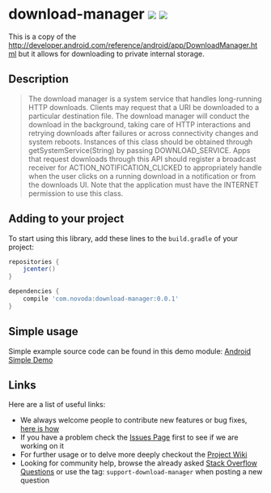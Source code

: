 # download-manager [![](https://ci.novoda.com/buildStatus/icon?job=download-manager)](https://ci.novoda.com/job/download-manager/lastBuild/console) [![](https://raw.githubusercontent.com/novoda/novoda/master/assets/btn_apache_lisence.png)](LICENSE.txt)

This is a copy of the http://developer.android.com/reference/android/app/DownloadManager.html but it allows for downloading to private internal storage.

## Description

>The download manager is a system service that handles long-running HTTP downloads. Clients may request that a URI be downloaded to a particular destination file. The download manager will conduct the download in the background, taking care of HTTP interactions and retrying downloads after failures or across connectivity changes and system reboots. Instances of this class should be obtained through getSystemService(String) by passing DOWNLOAD_SERVICE. Apps that request downloads through this API should register a broadcast receiver for ACTION_NOTIFICATION_CLICKED to appropriately handle when the user clicks on a running download in a notification or from the downloads UI. Note that the application must have the INTERNET permission to use this class.

## Adding to your project

To start using this library, add these lines to the `build.gradle` of your project:

```groovy
repositories {
    jcenter()
}

dependencies {
    compile 'com.novoda:download-manager:0.0.1'
}
```


## Simple usage

Simple example source code can be found in this demo module: [Android Simple Demo][2]


## Links

Here are a list of useful links:

 * We always welcome people to contribute new features or bug fixes, [here is how](https://github.com/novoda/novoda/blob/master/CONTRIBUTING.md)
 * If you have a problem check the [Issues Page](https://github.com/novoda/download-manager/issues) first to see if we are working on it
 * For further usage or to delve more deeply checkout the [Project Wiki](https://github.com/novoda/download-manager/wiki)
 * Looking for community help, browse the already asked [Stack Overflow Questions](http://stackoverflow.com/questions/tagged/support-download-manager) or use the tag: `support-download-manager` when posting a new question


 [1]: http://developer.android.com/reference/android/net/Uri.html
 [2]: https://github.com/novoda/download-manager/tree/master/demo
